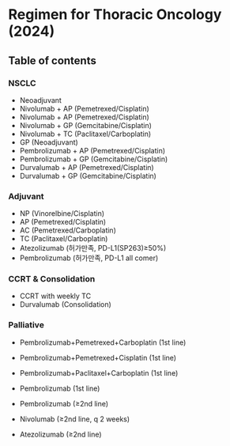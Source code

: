 # Regimen for Thoracic Oncology (2024)

## Table of contents
### NSCLC
* Neoadjuvant
* Nivolumab + AP (Pemetrexed/Cisplatin)
* Nivolumab + AP (Pemetrexed/Cisplatin)
* Nivolumab + GP (Gemcitabine/Cisplatin)
* Nivolumab + TC (Paclitaxel/Carboplatin)
* GP (Neoadjuvant)
* Pembrolizumab + AP (Pemetrexed/Cisplatin)
* Pembrolizumab + GP (Gemcitabine/Cisplatin)
* Durvalumab + AP (Pemetrexed/Cisplatin)
* Durvalumab + GP (Gemcitabine/Cisplatin)

### Adjuvant
* NP (Vinorelbine/Cisplatin)
* AP (Pemetrexed/Cisplatin)
* AC (Pemetrexed/Carboplatin)
* TC (Paclitaxel/Carboplatin)
* Atezolizumab (허가만족, PD-L1(SP263)≥50%)
* Pembrolizumab (허가만족, PD-L1 all comer)

### CCRT & Consolidation
* CCRT with weekly TC
* Durvalumab (Consolidation)

### Palliative
* Pembrolizumab+Pemetrexed+Carboplatin (1st line)
* Pembrolizumab+Pemetrexed+Cisplatin (1st line)
* Pembrolizumab+Paclitaxel+Carboplatin (1st line)

* Pembrolizumab (1st line)
* Pembrolizumab (≥2nd line)
* Nivolumab (≥2nd line, q 2 weeks)
* Atezolizumab (≥2nd line)
